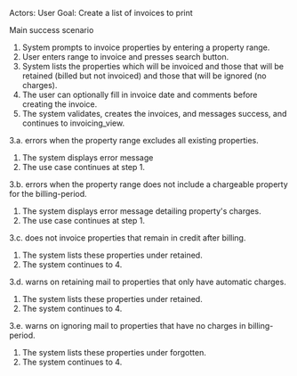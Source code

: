 Actors: User
Goal: Create a list of invoices to print

Main success scenario

1. System prompts to invoice properties by entering a property range.
2. User enters range to invoice and presses search button.
3. System lists the properties which will be invoiced and those that will be
   retained (billed but not invoiced) and those that will be ignored (no
   charges).
4. The user can optionally fill in invoice date and comments before creating the
   invoice.
5. The system validates, creates the invoices, and messages success, and continues to invoicing_view.


3.a. errors when the property range excludes all existing properties.
1. The system displays error message
2. The use case continues at step 1.

3.b. errors when the property range does not include a chargeable property for the billing-period.
1. The system displays error message detailing property's charges.
2. The use case continues at step 1.

3.c. does not invoice properties that remain in credit after billing.
1. The system lists these properties under retained.
2. The system continues to 4.

3.d. warns on retaining mail to properties that only have automatic charges.
1. The system lists these properties under retained.
2. The system continues to 4.

3.e. warns on ignoring mail to properties that have no charges in billing-period.
1. The system lists these properties under forgotten.
2. The system continues to 4.